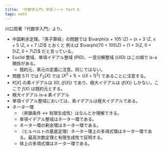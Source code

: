 ```yaml
---
title: 『代数学入門』学習ノート Part 6
tags: math
---
```


川口周著『代数学入門』より。

* 中国剰余定理。『孫子算経』の問題では $\varphi(x + 105 \Z) = (x + 3 \Z, x + 5 \Z, x + 7 \Z)$ とおくと
  例えば $\varphi(70 + 105\Z) = (1 + 3\Z, 0 + 5\Z, 0 + 7\Z)$ だと言っている。
* Euclid 整域、単項イデアル整域 (PID)、一意分解整域 (UID) はこの順で is-a 関係がある。
  * 既約元、素元の定義に注意。同じではない。
* 問題 5.11 では $F_2[X]$ では $(X^2 + 1) = ((X + 1)^2)$ であることに注意する。
* $K[X]$ の素イデアルは $(0), (f(X))$ であり、極大イデアルは $(f(X))$ しかない。ここで $f(X)$ は既約元とする。
* 極大イデアル is-a 素イデアル
* 単項イデアル整域においては、素イデアルは極大イデアルである。
* ネーター環
  * 〈昇鎖条件 $\leftrightarrow$ 有限生成性〉はなんとか理解できる。
  * 単項イデアル整域はネーター環である。
  * ネーター環の剰余環はネーター環である。
  * （ヒルベルトの基底定理）ネーター環上の多項式環はネーター環である。最高次数定理と有限生成性で証明する。
  * 体上の多項式環はネーター環である。
